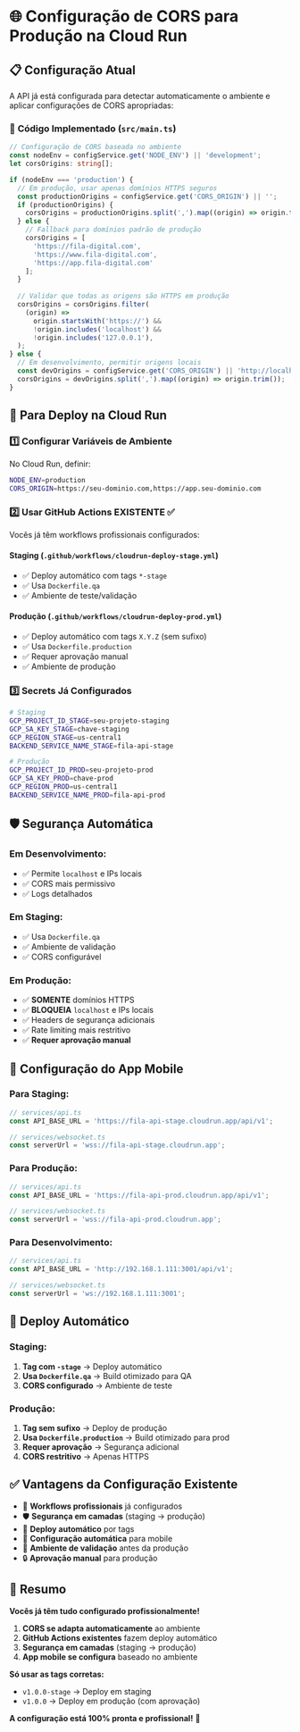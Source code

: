 # 🌐 Configuração de CORS para Produção na Cloud Run

## 📋 **Configuração Atual**

A API já está configurada para detectar automaticamente o ambiente e aplicar configurações de CORS apropriadas:

### 🔧 **Código Implementado** (`src/main.ts`)

```typescript
// Configuração de CORS baseada no ambiente
const nodeEnv = configService.get('NODE_ENV') || 'development';
let corsOrigins: string[];

if (nodeEnv === 'production') {
  // Em produção, usar apenas domínios HTTPS seguros
  const productionOrigins = configService.get('CORS_ORIGIN') || '';
  if (productionOrigins) {
    corsOrigins = productionOrigins.split(',').map((origin) => origin.trim());
  } else {
    // Fallback para domínios padrão de produção
    corsOrigins = [
      'https://fila-digital.com',
      'https://www.fila-digital.com',
      'https://app.fila-digital.com'
    ];
  }
  
  // Validar que todas as origens são HTTPS em produção
  corsOrigins = corsOrigins.filter(
    (origin) =>
      origin.startsWith('https://') &&
      !origin.includes('localhost') &&
      !origin.includes('127.0.0.1'),
  );
} else {
  // Em desenvolvimento, permitir origens locais
  const devOrigins = configService.get('CORS_ORIGIN') || 'http://localhost:3000';
  corsOrigins = devOrigins.split(',').map((origin) => origin.trim());
}
```

## 🚀 **Para Deploy na Cloud Run**

### 1️⃣ **Configurar Variáveis de Ambiente**

No Cloud Run, definir:

```bash
NODE_ENV=production
CORS_ORIGIN=https://seu-dominio.com,https://app.seu-dominio.com
```

### 2️⃣ **Usar GitHub Actions EXISTENTE** ✅

Vocês já têm workflows profissionais configurados:

#### **Staging** (`.github/workflows/cloudrun-deploy-stage.yml`)
- ✅ Deploy automático com tags `*-stage`
- ✅ Usa `Dockerfile.qa`
- ✅ Ambiente de teste/validação

#### **Produção** (`.github/workflows/cloudrun-deploy-prod.yml`)
- ✅ Deploy automático com tags `X.Y.Z` (sem sufixo)
- ✅ Usa `Dockerfile.production`
- ✅ Requer aprovação manual
- ✅ Ambiente de produção

### 3️⃣ **Secrets Já Configurados**

```bash
# Staging
GCP_PROJECT_ID_STAGE=seu-projeto-staging
GCP_SA_KEY_STAGE=chave-staging
GCP_REGION_STAGE=us-central1
BACKEND_SERVICE_NAME_STAGE=fila-api-stage

# Produção  
GCP_PROJECT_ID_PROD=seu-projeto-prod
GCP_SA_KEY_PROD=chave-prod
GCP_REGION_PROD=us-central1
BACKEND_SERVICE_NAME_PROD=fila-api-prod
```

## 🛡️ **Segurança Automática**

### **Em Desenvolvimento:**
- ✅ Permite `localhost` e IPs locais
- ✅ CORS mais permissivo
- ✅ Logs detalhados

### **Em Staging:**
- ✅ Usa `Dockerfile.qa`
- ✅ Ambiente de validação
- ✅ CORS configurável

### **Em Produção:**
- ✅ **SOMENTE** domínios HTTPS
- ✅ **BLOQUEIA** `localhost` e IPs locais
- ✅ Headers de segurança adicionais
- ✅ Rate limiting mais restritivo
- ✅ **Requer aprovação manual**

## 📱 **Configuração do App Mobile**

### **Para Staging:**
```typescript
// services/api.ts
const API_BASE_URL = 'https://fila-api-stage.cloudrun.app/api/v1';

// services/websocket.ts  
const serverUrl = 'wss://fila-api-stage.cloudrun.app';
```

### **Para Produção:**
```typescript
// services/api.ts
const API_BASE_URL = 'https://fila-api-prod.cloudrun.app/api/v1';

// services/websocket.ts
const serverUrl = 'wss://fila-api-prod.cloudrun.app';
```

### **Para Desenvolvimento:**
```typescript
// services/api.ts
const API_BASE_URL = 'http://192.168.1.111:3001/api/v1';

// services/websocket.ts
const serverUrl = 'ws://192.168.1.111:3001';
```

## 🔄 **Deploy Automático**

### **Staging:**
1. **Tag com `-stage`** → Deploy automático
2. **Usa `Dockerfile.qa`** → Build otimizado para QA
3. **CORS configurado** → Ambiente de teste

### **Produção:**
1. **Tag sem sufixo** → Deploy de produção
2. **Usa `Dockerfile.production`** → Build otimizado para prod
3. **Requer aprovação** → Segurança adicional
4. **CORS restritivo** → Apenas HTTPS

## ✅ **Vantagens da Configuração Existente**

- 🚀 **Workflows profissionais** já configurados
- 🛡️ **Segurança em camadas** (staging → produção)
- 🔄 **Deploy automático** por tags
- 📱 **Configuração automática** para mobile
- 🧪 **Ambiente de validação** antes da produção
- 🔒 **Aprovação manual** para produção

## 🎯 **Resumo**

**Vocês já têm tudo configurado profissionalmente!** 

1. **CORS se adapta automaticamente** ao ambiente
2. **GitHub Actions existentes** fazem deploy automático
3. **Segurança em camadas** (staging → produção)
4. **App mobile se configura** baseado no ambiente

**Só usar as tags corretas:**
- `v1.0.0-stage` → Deploy em staging
- `v1.0.0` → Deploy em produção (com aprovação)

**A configuração está 100% pronta e profissional!** 🚀
